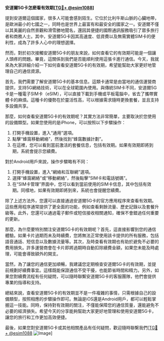 **安道爾5G卡怎麽看有效期[[TG💪+ @esim1088](https://t.me/s/esim1088)]**

提到安道爾這個國家，很多人可能會感到陌生。它位於比利牛斯山脈的心臟地帶，是歐洲最小的七國之一，同時也是世界上最富有和最安全的國家之一。安道爾不僅以其美麗的自然景觀和滑雪勝地聞名，還因其便捷的國際通訊服務吸引了眾多旅行者和商務人士。其中，安道爾5G卡因其高速度、低資費以及無需實體SIM卡的便利性，成為了許多人心中的理想選擇。

然而，對於初次接觸安道爾5G卡的朋友來說，如何查看它的有效期可能是一個讓人頭疼的問題。畢竟，這關係到我們是否能順利使用這張卡進行通信。今天，我就來為大家詳細介紹一下如何查看安道爾5G卡的有效期，希望能幫助大家更好地管理自己的通信資源。

首先，我們需要了解安道爾5G卡的基本信息。這類卡通常是由當地的通信運營商提供，支持5G網絡技術，可以在全球範圍內使用。與傳統SIM卡不同，安道爾5G卡是一種電子SIM卡（eSIM），可以直接下載到手機或平板電腦中，省去了攜帶實體卡的麻煩。這種卡的優勢在於靈活性高，可以根據需求隨時更換套餐，並且支持多設備共享。

那麼，如何查看安道爾5G卡的有效期呢？其實方法非常簡單，主要取決於您使用的設備類型。如果您使用的是iPhone，可以按照以下步驟操作：

1. 打開手機設置，進入“通用”選項。
2. 點擊“蜂窩移動網絡”，然後找到“蜂窩數據計劃”。
3. 在這裡，您可以看到當前激活的套餐信息，包括有效期。如果有效期即將到期，系統會提示您續費。

對於Android用戶來說，操作步驟略有不同：

1. 打開手機設置，進入“網絡和互聯網”選項。
2. 選擇“蜂窩網絡”或“移動網絡”，然後點擊“SIM卡和電話號碼”。
3. 在“SIM卡管理”界面中，您可以看到當前使用的SIM卡信息，其中包括有效期。同樣地，如果有效期即將到來，系統也會提醒您續費。

除了上述方法外，您還可以直接通過安道爾5G卡的官方應用程序來查看有效期。這些應用程序通常提供了更全面的功能，例如查看剩餘流量、歷史記錄以及套餐升級等。此外，您還可以通過電子郵件或短信接收相關通知，確保不會錯過任何重要的更新。

那麼，為什麼要特別關注安道爾5G卡的有效期呢？首先，這直接影響到您的通信體驗。如果卡片過期而未及時續費，您將無法正常使用該卡提供的所有服務，包括語音通話、短信息以及數據流量等。其次，及時查看有效期也有助於避免不必要的費用損失。許多運營商會在卡片即將過期時自動扣除續費金額，如果您未能及時處理，可能會導致額外的開支。

當然，為了讓您的通信更加順暢，我建議您定期檢查安道爾5G卡的有效期，並提前規劃好續費事宜。這樣既能保證通信不受干擾，也能節省時間和精力。另外，如果您對續費流程有任何疑問，可以隨時聯繫安道爾5G卡的客服團隊，他們會提供專業的指導和支持。

總結來說，查看安道爾5G卡的有效期並不是一件複雜的事情，只需根據自己的設備類型，按照相應的步驟操作即可。無論是iOS還是Android用戶，都可以輕鬆掌握這一技能。同時，保持對有效期的關注，不僅能保障您的通信質量，還能避免不必要的經濟損失。希望今天的分享能夠幫助大家更好地管理和使用安道爾5G卡，讓您的旅行和工作更加高效便捷。

最後，如果您對安道爾5G卡或其他相關產品有任何疑問，歡迎隨時聯繫我們[[TG💪+ @esim1088](https://t.me/s/esim1088) ![Image](https://i.postimg.cc/4NQfJmqS/Snipaste-2025-05-13-00-14-12.png)]